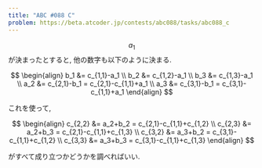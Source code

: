 ```yaml
---
title: "ABC #088 C"
problem: https://beta.atcoder.jp/contests/abc088/tasks/abc088_c
---
```

$$ a_1 $$ が決まったとすると, 他の数字も以下のように決まる.

$$
\begin{align}
b_1 &= c_{1,1}-a_1 \\
b_2 &= c_{1,2}-a_1 \\
b_3 &= c_{1,3}-a_1 \\
a_2 &= c_{2,1}-b_1 = c_{2,1}-c_{1,1}+a_1 \\
a_3 &= c_{3,1}-b_1 = c_{3,1}-c_{1,1}+a_1
\end{align}
$$

これを使って,

$$
\begin{align}
c_{2,2} &= a_2+b_2 = c_{2,1}-c_{1,1}+c_{1,2} \\
c_{2,3} &= a_2+b_3 = c_{2,1}-c_{1,1}+c_{1,3} \\
c_{3,2} &= a_3+b_2 = c_{3,1}-c_{1,1}+c_{1,2} \\
c_{3,3} &= a_3+b_3 = c_{3,1}-c_{1,1}+c_{1,3}
\end{align}
$$

がすべて成り立つかどうかを調べればいい.
